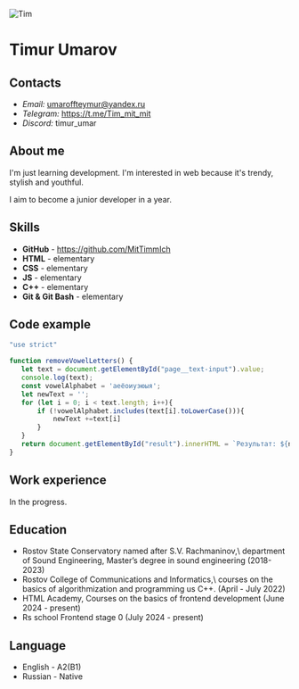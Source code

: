 ![Tim](/rsschool-cv/avatar.png)
# Timur Umarov

## Contacts 
 * *Email:* umaroffteymur@yandex.ru
 * *Telegram:* https://t.me/Tim_mit_mit
 * *Discord:* timur_umar

## About me 
I'm just learning development. I'm interested in web because it's trendy, stylish and youthful. 

I aim to become a junior developer in a year.

## Skills 
*  __GitHub__ - https://github.com/MitTimmIch 
* __HTML__ - elementary
* __CSS__ - elementary
* __JS__ - elementary
* __С++__ - elementary
* __Git & Git Bash__ - elementary 

## Code example 
 ```javascript
 "use strict"

function removeVowelLetters() {
    let text = document.getElementById("page__text-input").value;
    console.log(text);
    const vowelAlphabet = 'аеёоиуэюыя';
    let newText = '';
    for (let i = 0; i < text.length; i++){
        if (!vowelAlphabet.includes(text[i].toLowerCase())){
            newText +=text[i]
        }
    }
    return document.getElementById("result").innerHTML = `Результат: ${newText}`;
}
``` 

## Work experience
In the progress.


## Education 
 * Rostov State Conservatory named after S.V. Rachmaninov,\ department of Sound Engineering, Master’s degree in sound engineering (2018-2023)
 * Rostov College of Communications and Informatics,\ courses on the basics of algorithmization and programming us C++.  (April - July 2022)
 * HTML Academy, Courses on the basics of frontend development (June 2024 - present)
 * Rs school Frontend stage 0 (July 2024 - present)

## Language
 * English - A2(B1)
 * Russian - Native 

